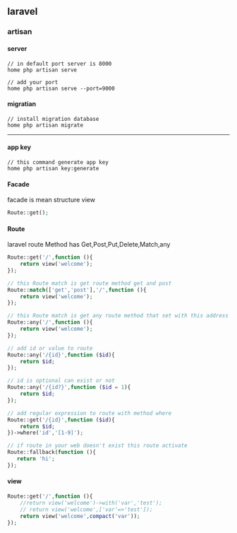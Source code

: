 ## laravel

### artisan

#### server
```
// in default port server is 8000
home php artisan serve

// add your port
home php artisan serve --port=9000 
```

#### migratian
```
// install migration database
home php artisan migrate
```
---
#### app key
```
// this command generate app key
home php artisan key:generate
```

#### Facade
facade is mean structure view
```php
Route::get();
```

#### Route
laravel route Method has Get,Post,Put,Delete,Match,any

```php
Route::get('/',function (){
    return view('welcome');
});

// this Route match is get route method get and post
Route::match(['get','post'],'/',function (){
    return view('welcome');
});

// this Route match is get any route method that set with this address
Route::any('/',function (){
    return view('welcome');
});

// add id or value to route
Route::any('/{id}',function ($id){
    return $id;
});

// id is optional can exist or not
Route::any('/{id?}',function ($id = 1){
    return $id;
});

// add regular expression to route with method where
Route::get('/{id}',function ($id){
    return $id;
})->where('id','[1-9]');

// if route in your web doesn't exist this route activate
Route::fallback(function (){
   return 'hi';  
});
```

#### view
```php
Route::get('/',function (){
    //return view('welcome')->with('var','test');
    // return view('welcome',['var'=>'test']);
    return view('welcome',compact('var'));
});
```